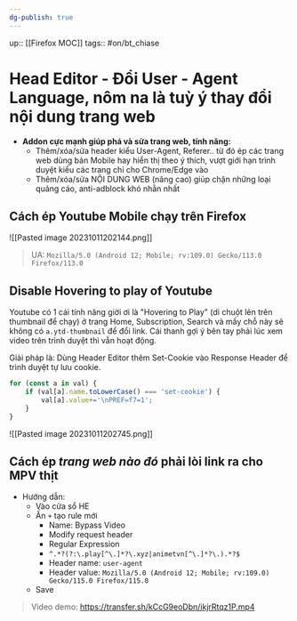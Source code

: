 ```yaml
---
dg-publish: true
---
```

up:: [[Firefox MOC]]
tags:: #on/bt_chiase 

# Head Editor - Đổi User - Agent Language, nôm na là tuỳ ý thay đổi nội dung trang web

- **Addon cực mạnh giúp phá và sửa trang web, tính năng:**  
	- Thêm/xóa/sửa header kiểu User-Agent, Referer.. từ đó ép các trang web dùng bản Mobile hay hiển thị theo ý thích, vượt giới hạn trình duyệt kiểu các trang chỉ cho Chrome/Edge vào
	- Thêm/xóa/sửa NỘI DUNG WEB (nâng cao) giúp chặn những loại quảng cáo, anti-adblock khó nhằn nhất

## Cách ép Youtube Mobile chạy trên Firefox

![[Pasted image 20231011202144.png]]
> UA: `Mozilla/5.0 (Android 12; Mobile; rv:109.0) Gecko/113.0 Firefox/113.0`

## Disable Hovering to play of Youtube

Youtube có 1 cái tính năng giời ơi là "Hovering to Play" (di chuột lên trên thumbnail để chạy) ở trang Home, Subscription, Search và mấy chỗ này sẽ không có `a.ytd-thumbnail` để đổi link. Cái thanh gợi ý bên tay phải lúc xem video trên trình duyệt thì vẫn hoạt động.

Giải pháp là: Dùng Header Editor thêm Set-Cookie vào Response Header để trình duyệt tự lưu cookie.
```javascript
for (const a in val) {
    if (val[a].name.toLowerCase() === 'set-cookie') {
        val[a].value+='\nPREF=f7=1';
    }
}
```

![[Pasted image 20231011202745.png]]

## Cách ép *trang web nào đó* phải lòi link ra cho MPV thịt
- Hướng dẫn:  
	- Vào cửa sổ HE
	- Ấn `+` tạo rule mới
	    - Name: Bypass Video
	    - Modify request header
	    - Regular Expression
	    - `^.*?(?:\.play[^\.]*?\.xyz|animetvn[^\.]*?\.).*?$`
	    - Header name: `user-agent`
	    - Header value: `Mozilla/5.0 (Android 12; Mobile; rv:109.0) Gecko/115.0 Firefox/115.0`
	- Save

> Video demo: https://transfer.sh/kCcG9eoDbn/ikjrRtqz1P.mp4